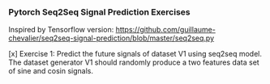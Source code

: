### Pytorch Seq2Seq Signal Prediction Exercises
Inspired by Tensorflow version: https://github.com/guillaume-chevalier/seq2seq-signal-prediction/blob/master/seq2seq.py

[x] Exercise 1: Predict the future signals of dataset V1 using seq2seq model. The dataset generator V1 should randomly produce a two features data set of sine and cosin signals.
